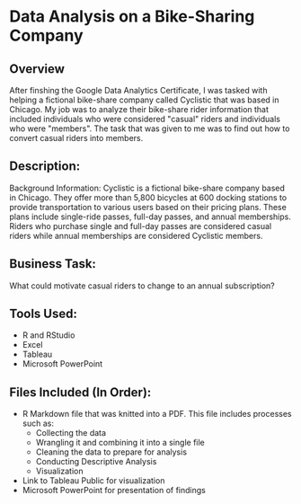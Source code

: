 # Data Analysis on a Bike-Sharing Company 

## Overview
After finshing the Google Data Analytics Certificate, I was tasked with helping a fictional bike-share company called Cyclistic that was based in Chicago. My job was to analyze their bike-share rider information that included individuals who were considered "casual" riders and individuals who were "members". The task that was given to me was to find out how to convert casual riders into members.

## Description:
Background Information: Cyclistic is a fictional bike-share company based in Chicago. They offer more than 5,800 bicycles at 600 docking stations to provide transportation to various users based on their pricing plans. These plans include single-ride passes, full-day passes, and annual memberships. Riders who purchase single and full-day passes are considered casual riders while annual memberships are considered Cyclistic members. 

## Business Task:
What could motivate casual riders to change to an annual subscription?

## Tools Used:
* R and RStudio 
* Excel 
* Tableau 
* Microsoft PowerPoint

## Files Included (In Order):
* R Markdown file that was knitted into a PDF. This file includes processes such as: 
  * Collecting the data
  * Wrangling it and combining it into a single file
  * Cleaning the data to prepare for analysis
  * Conducting Descriptive Analysis
  * Visualization 
* Link to Tableau Public for visualization
* Microsoft PowerPoint for presentation of findings
